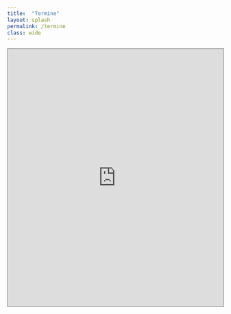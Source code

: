 ```yaml
---
title:  "Termine"
layout: splash
permalink: /termine
class: wide
---
```

<p> </p>

<iframe src="https://calendar.google.com/calendar/embed?height=600&amp;wkst=2&amp;bgcolor=%23cbffb3&amp;ctz=Europe%2FBerlin&amp;src=ZnJpZGF5c2ZvcmZ1dHVyZS5sYW5kYXVAZ21haWwuY29t&amp;color=%23039BE5&amp;showNav=1&amp;showPrint=0&amp;showCalendars=0&amp;showTz=0" style="border:solid 1px #777" width="100%" height="600" frameborder="0" scrolling="yes"></iframe>
